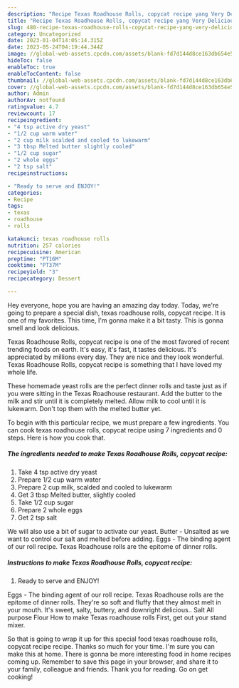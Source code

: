 ```yaml
---
description: "Recipe Texas Roadhouse Rolls, copycat recipe yang Very Delicious"
title: "Recipe Texas Roadhouse Rolls, copycat recipe yang Very Delicious"
slug: 480-recipe-texas-roadhouse-rolls-copycat-recipe-yang-very-delicious
category: Uncategorized
date: 2023-01-04T14:05:14.315Z
date: 2023-05-24T04:19:44.344Z
image: //global-web-assets.cpcdn.com/assets/blank-fd7d144d8ce163db654e5a02c40b08a2775adb7897d16e4062681dc7e1b2800f.png
hideToc: false
enableToc: true
enableTocContent: false
thumbnail: //global-web-assets.cpcdn.com/assets/blank-fd7d144d8ce163db654e5a02c40b08a2775adb7897d16e4062681dc7e1b2800f.png
cover: //global-web-assets.cpcdn.com/assets/blank-fd7d144d8ce163db654e5a02c40b08a2775adb7897d16e4062681dc7e1b2800f.png
author: Admin
authorAv: notfound
ratingvalue: 4.7
reviewcount: 17
recipeingredient:
- "4 tsp active dry yeast"
- "1/2 cup warm water"
- "2 cup milk scalded and cooled to lukewarm"
- "3 tbsp Melted butter slightly cooled"
- "1/2 cup sugar"
- "2 whole eggs"
- "2 tsp salt"
recipeinstructions:

- "Ready to serve and ENJOY!"
categories:
- Recipe
tags:
- texas
- roadhouse
- rolls

katakunci: texas roadhouse rolls 
nutrition: 257 calories
recipecuisine: American
preptime: "PT16M"
cooktime: "PT37M"
recipeyield: "3"
recipecategory: Dessert

---
```



Hey everyone, hope you are having an amazing day today. Today, we're going to prepare a special dish, texas roadhouse rolls, copycat recipe. It is one of my favorites. This time, I'm gonna make it a bit tasty. This is gonna smell and look delicious.

Texas Roadhouse Rolls, copycat recipe is one of the most favored of recent trending foods on earth. It's easy, it's fast, it tastes delicious. It's appreciated by millions every day. They are nice and they look wonderful. Texas Roadhouse Rolls, copycat recipe is something that I have loved my whole life.

These homemade yeast rolls are the perfect dinner rolls and taste just as if you were sitting in the Texas Roadhouse restaurant. Add the butter to the milk and stir until it is completely melted. Allow milk to cool until it is lukewarm. Don&#39;t top them with the melted butter yet.


To begin with this particular recipe, we must prepare a few ingredients. You can cook texas roadhouse rolls, copycat recipe using 7 ingredients and 0 steps. Here is how you cook that.

<!--inarticleads1-->

##### The ingredients needed to make Texas Roadhouse Rolls, copycat recipe:

1. Take 4 tsp active dry yeast
1. Prepare 1/2 cup warm water
1. Prepare 2 cup milk, scalded and cooled to lukewarm
1. Get 3 tbsp Melted butter, slightly cooled
1. Take 1/2 cup sugar
1. Prepare 2 whole eggs
1. Get 2 tsp salt


We will also use a bit of sugar to activate our yeast. Butter - Unsalted as we want to control our salt and melted before adding. Eggs - The binding agent of our roll recipe. Texas Roadhouse rolls are the epitome of dinner rolls. 

<!--inarticleads2-->

##### Instructions to make Texas Roadhouse Rolls, copycat recipe:


1. Ready to serve and ENJOY!

Eggs - The binding agent of our roll recipe. Texas Roadhouse rolls are the epitome of dinner rolls. They&#39;re so soft and fluffy that they almost melt in your mouth. It&#39;s sweet, salty, buttery, and downright delicious.. Salt All purpose Flour How to make Texas roadhouse rolls First, get out your stand mixer. 

So that is going to wrap it up for this special food texas roadhouse rolls, copycat recipe recipe. Thanks so much for your time. I'm sure you can make this at home. There is gonna be more interesting food in home recipes coming up. Remember to save this page in your browser, and share it to your family, colleague and friends. Thank you for reading. Go on get cooking!
